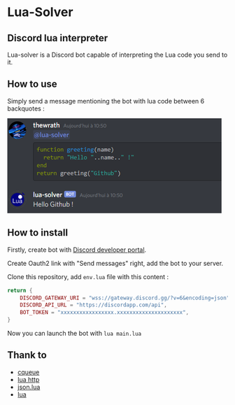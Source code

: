 # Lua-Solver
## Discord lua interpreter
Lua-solver is a Discord bot capable of interpreting the Lua code you send to it.

## How to use
Simply send a message mentioning the bot with lua code between 6 backquotes :

![example](https://raw.githubusercontent.com/thewrath/lua-solver/master/assets/example.PNG)

## How to install
Firstly, create bot with [Discord developer portal](https://discord.com/developers/applications).

Create Oauth2 link with "Send messages" right, add the bot to your server.

Clone this repository, add ```env.lua``` file with this content : 

```lua
return {
    DISCORD_GATEWAY_URI = "wss://gateway.discord.gg/?v=6&encoding=json",
    DISCORD_API_URL = "https://discordapp.com/api",
    BOT_TOKEN = "xxxxxxxxxxxxxxxxx.xxxxxxxxxxxxxxxxxxxxx",
}
```
Now you can launch the bot with ```lua main.lua```

## Thank to

- [cqueue](http://25thandclement.com/~william/projects/cqueues.html#source)
- [lua http](https://daurnimator.github.io/lua-http/0.3/)
- [json.lua](https://github.com/rxi/json.lua)
- [lua](https://lua.org)
